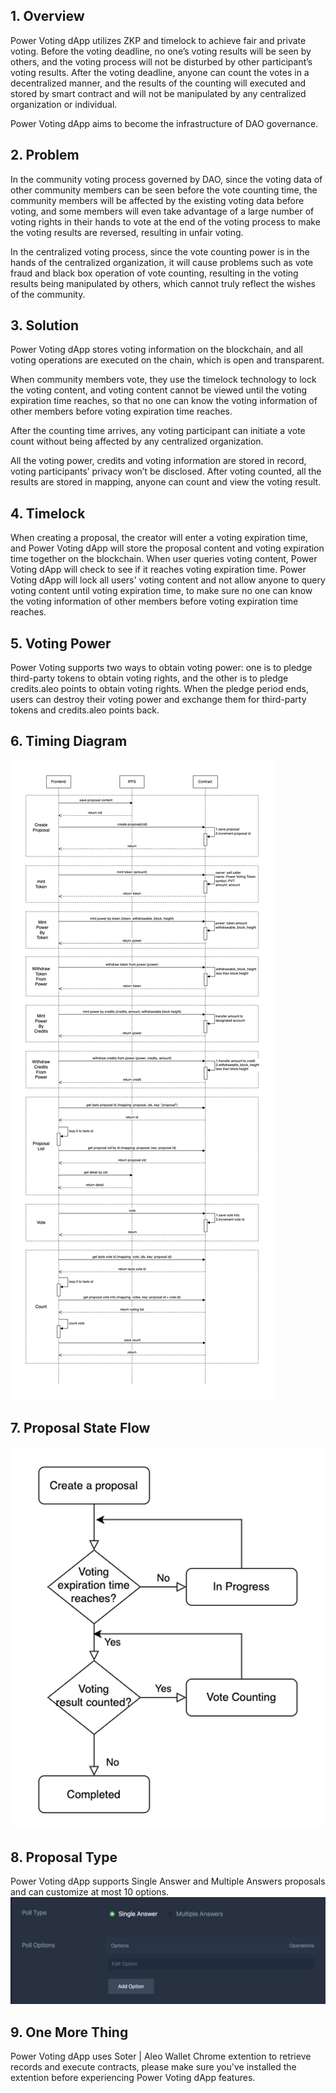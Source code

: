 ## 1. Overview

Power Voting dApp utilizes ZKP and timelock to achieve fair and private voting. Before the voting deadline, no one’s voting results will be seen by others, and the voting process will not be disturbed by other participant’s voting results. After the voting deadline, anyone can count the votes in a decentralized manner, and the results of the counting will executed and stored by smart contract and will not be manipulated by any centralized organization or individual. 

Power Voting dApp aims to become the infrastructure of DAO governance.

## 2. Problem

In the community voting process governed by DAO, since the voting data of other community members can be seen before the vote counting time, the community members will be affected by the existing voting data before voting, and some members will even take advantage of a large number of voting rights in their hands to vote at the end of the voting process to make the voting results are reversed, resulting in unfair voting.

In the centralized voting process, since the vote counting power is in the hands of the centralized organization, it will cause problems such as vote fraud and black box operation of vote counting, resulting in the voting results being manipulated by others, which cannot truly reflect the wishes of the community.

## 3. Solution

Power Voting dApp stores voting information on the blockchain, and all voting operations are executed on the chain, which is open and transparent. 

When community members vote, they use the timelock technology to lock the voting content, and voting content cannot be viewed until the voting expiration time reaches, so that no one can know the voting information of other members before voting expiration time reaches. 

After the counting time arrives, any voting participant can initiate a vote count without being affected by any centralized organization.

All the voting power, credits and voting information are stored in record, voting participants’ privacy won’t be disclosed. After voting counted, all the results are stored in mapping, anyone can count and view the voting result.

## 4. Timelock

When creating a proposal, the creator will enter a voting expiration time, and Power Voting dApp will store the proposal content and voting expiration time together on the blockchain. When user queries voting content, Power Voting dApp will check to see if it reaches voting expiration time. Power Voting dApp will lock all users' voting content and not allow anyone to query voting content until voting expiration time, to make sure no one can know the voting information of other members before voting expiration time reaches.

## 5. Voting Power

Power Voting supports two ways to obtain voting power: one is to pledge third-party tokens to obtain voting rights, and the other is to pledge credits.aleo points to obtain voting rights. When the pledge period ends, users can destroy their voting power and exchange them for third-party tokens and credits.aleo points back.

## 6. Timing Diagram

![](./timing_graph.png)

## 7. Proposal State Flow

![](./state_flow.png)

## 8. Proposal Type

Power Voting dApp supports Single Answer and Multiple Answers proposals and can customize at most 10 options.
![](./proposal_type.png)

## 9. One More Thing

Power Voting dApp uses Soter | Aleo Wallet Chrome extention to retrieve records and execute contracts, please make sure you've installed the extention before experiencing Power Voting dApp features.

